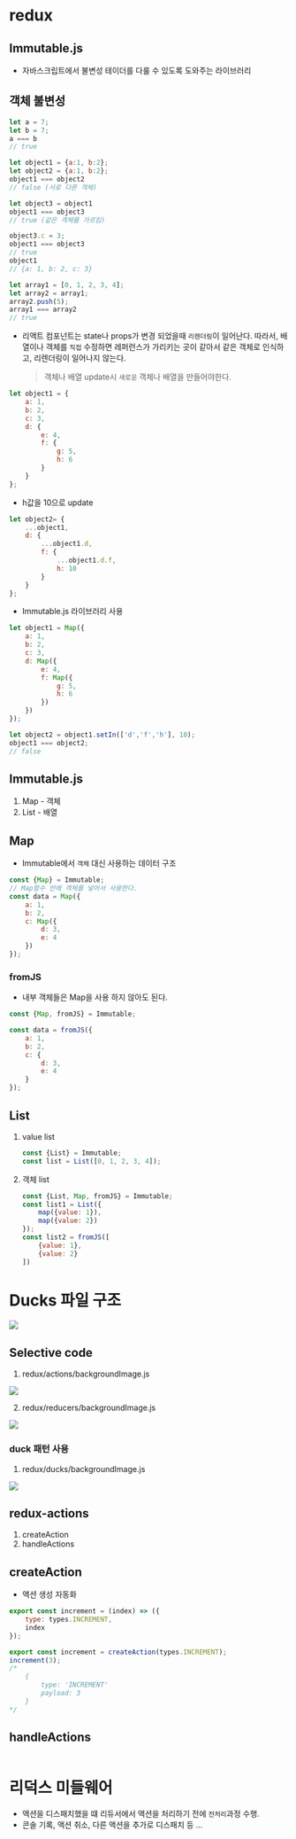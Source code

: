 # redux
## Immutable.js
- 자바스크립트에서 불변성 테이더를 다룰 수 있도록 도와주는 라이브러리 
## 객체 불변성
```js
let a = 7;
let b = 7;
a === b 
// true

let object1 = {a:1, b:2};
let object2 = {a:1, b:2};
object1 === object2 
// false (서로 다른 객체)

let object3 = object1
object1 === object3
// true (같은 객체를 가르킴)

object3.c = 3;
object1 === object3
// true
object1
// {a: 1, b: 2, c: 3}

let array1 = [0, 1, 2, 3, 4];
let array2 = array1;
array2.push(5);
array1 === array2 
// true
```
- 리액트 컴포넌트는 state나 props가 변경 되었을때 `리렌더링`이 일어난다. 따라서, 배열이나 객체를 `직접` 수정하면 레퍼런스가 가리키는 곳이 같아서 같은 객체로 인식하고, 리렌더링이 일어나지 않는다.
    > 객체나 배열 update시 `새로운` 객체나 배열을 만들어야한다.
```js
let object1 = {
    a: 1,
    b: 2,
    c: 3,
    d: {
        e: 4,
        f: {
            g: 5,
            h: 6
        }
    }
};
```
- h값을 10으로 update
```js
let object2= {
    ...object1,
    d: {
        ...object1.d,
        f: {
            ...object1.d.f,
            h: 10
        }
    }
};
```
- Immutable.js 라이브러리 사용
```js
let object1 = Map({
    a: 1,
    b: 2,
    c: 3,
    d: Map({
        e: 4,
        f: Map({
            g: 5,
            h: 6
        })
    })
});

let object2 = object1.setIn(['d','f','h'], 10);
object1 === object2;
// false
```
## Immutable.js
1. Map - 객체
2. List - 배열
## Map
- Immutable에서 `객체` 대신 사용하는 데이터 구조
```js
const {Map} = Immutable;
// Map함수 안에 객체를 넣어서 사용한다.
const data = Map({
    a: 1,
    b: 2,
    c: Map({
        d: 3,
        e: 4
    })
});
```
### fromJS
- 내부 객체들은 Map을 사용 하지 않아도 된다.
```js
const {Map, fromJS} = Immutable;

const data = fromJS({
    a: 1,
    b: 2,
    c: {
        d: 3,
        e: 4
    }
});
```
<!-- ### 사용
1. Immutable -> 일반 객체 변환
    ```javascript
    const deserialized = data.toJS();
    ```
2. 특정 키 값 불러오기
    ```javascript
    data.get('a'); // 1 
    data.getIn(['c','d']); //3
    ```
3. 값 설정
    - set : 새로운 Map을 반환한다.
    ```js
    const newData = data.set('a', 4);
    const newData2 = data.setIn(['c','d'], 10);
    ``` -->

## List
1. value list
    ```js
    const {List} = Immutable;
    const list = List([0, 1, 2, 3, 4]);
    ```
2. 객체 list
    ```js
    const {List, Map, fromJS} = Immutable;
    const list1 = List({
        map({value: 1}),
        map({value: 2})
    });
    const list2 = fromJS([
        {value: 1},
        {value: 2}
    ])
    ```
<!-- 3. GET
```
list.get(0);
list.getIn([0, 'value']);
```
4. SET
```
const newList = list.set(0, Map({value: 10}))
``` -->

# Ducks 파일 구조
![](./image/duck.PNG)
## Selective code
1. redux/actions/backgroundImage.js

![](./image/duck1_2.PNG)

2. redux/reducers/backgroundImage.js

![](./image/duck1.PNG)

### duck 패턴 사용

1. redux/ducks/backgroundImage.js

![](./image/duck1_3.PNG)

## redux-actions
1. createAction
2. handleActions

## createAction
- 액션 생성 자동화
```js
export const increment = (index) => ({
    type: types.INCREMENT,
    index
});

export const increment = createAction(types.INCREMENT);
increment(3); 
/*
    {
        type: 'INCREMENT'
        payload: 3
    }
*/
```

## handleActions
```

```


# 리덕스 미들웨어
- 액션을 디스패치했을 떄 리듀서에서 액션을 처리하기 전에 `전처리`과정 수행.
- 콘솔 기록, 액션 취소, 다른 액션을 추가로 디스패치 등 ...
